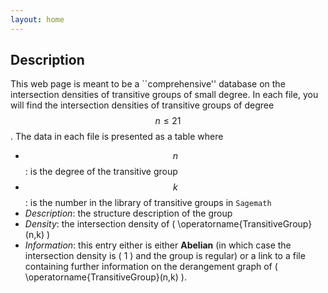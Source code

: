 ```yaml
---
layout: home
---
```


## Description

This web page is meant to be a ``comprehensive'' database on the intersection densities of transitive groups of small degree. In each file, you will find the intersection densities of transitive groups of degree $$n \leq 21$$. The data in each file is presented as a table where 
* $$n $$: is the degree of the transitive group
* $$ k $$: is the number in the library of transitive groups in ``Sagemath``
* *Description*: the structure description of the group
* *Density*: the intersection density of \( \operatorname{TransitiveGroup}(n,k) \)
* *Information*: this entry either is either **Abelian** (in which case the intersection density is \( 1 \) and the group is regular) or a link to a file containing further information on the derangement graph of \( \operatorname{TransitiveGroup}(n,k) \).